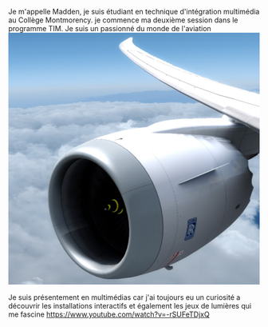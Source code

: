 Je m'appelle Madden, je suis étudiant en technique d'intégration multimédia au Collège Montmorency.
je commence ma deuxième session dans le programme TIM.
Je suis un passionné du monde de l'aviation
![photo](avion3.jpg)

Je suis présentement en multimédias car j'ai toujours eu un curiosité a découvrir les installations interactifs et également les jeux de lumières qui me  fascine
<https://www.youtube.com/watch?v=-rSUFeTDjxQ>

